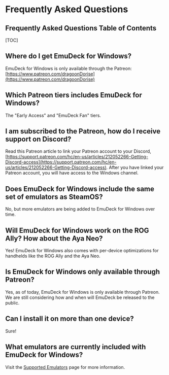 # Frequently Asked Questions

## Frequently Asked Questions Table of Contents

[TOC]

## Where do I get EmuDeck for Windows?
EmuDeck for Windows is only available through the Patreon: [https://www.patreon.com/dragoonDorise](https://www.patreon.com/dragoonDorise)

## Which Patreon tiers includes EmuDeck for Windows?
The  "Early Access" and "EmuDeck Fan" tiers.

## I am subscribed to the Patreon, how do I receive support on Discord?
Read this Patreon article to link your Patreon account to your Discord, [https://support.patreon.com/hc/en-us/articles/212052266-Getting-Discord-access](https://support.patreon.com/hc/en-us/articles/212052266-Getting-Discord-access). After you have linked your Patreon account, you will have access to the Windows channel.

## Does EmuDeck for Windows include the same set of emulators as SteamOS?
No, but more emulators are being added to EmuDeck for Windows over time.

## Will EmuDeck for Windows work on the ROG Ally? How about the Aya Neo?
Yes! EmuDeck for Windows also comes with per-device optimizations for handhelds like the ROG Ally and the Aya Neo.

## Is EmuDeck for Windows only available through Patreon? 
Yes, as of today, EmuDeck for Windows is only available through Patreon. We are still considering how and when will EmuDeck be released to the public.

## Can I install it on more than one device?
Sure!

## What emulators are currently included with EmuDeck for Windows?
Visit the [Supported Emulators](./supported-emulators.md) page for more information. 